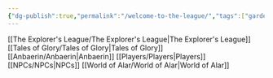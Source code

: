 ```yaml
---
{"dg-publish":true,"permalink":"/welcome-to-the-league/","tags":["gardenEntry"]}
---
```


[[The Explorer's League/The Explorer's League\|The Explorer's League]]
[[Tales of Glory/Tales of Glory\|Tales of Glory]]
[[Anbaerin/Anbaerin\|Anbaerin]]
[[Players/Players\|Players]]
[[NPCs/NPCs\|NPCs]]
[[World of Alar/World of Alar\|World of Alar]]

